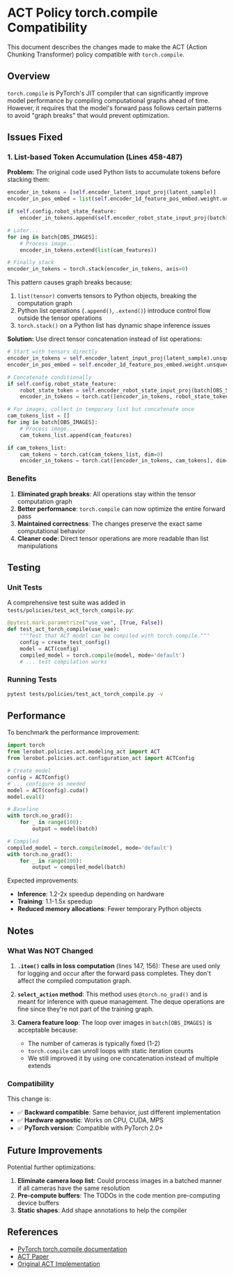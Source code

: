 # ACT Policy torch.compile Compatibility

This document describes the changes made to make the ACT (Action Chunking Transformer) policy compatible with `torch.compile`.

## Overview

`torch.compile` is PyTorch's JIT compiler that can significantly improve model performance by compiling computational graphs ahead of time. However, it requires that the model's forward pass follows certain patterns to avoid "graph breaks" that would prevent optimization.

## Issues Fixed

### 1. List-based Token Accumulation (Lines 458-487)

**Problem:**
The original code used Python lists to accumulate tokens before stacking them:

```python
encoder_in_tokens = [self.encoder_latent_input_proj(latent_sample)]
encoder_in_pos_embed = list(self.encoder_1d_feature_pos_embed.weight.unsqueeze(1))

if self.config.robot_state_feature:
    encoder_in_tokens.append(self.encoder_robot_state_input_proj(batch[OBS_STATE]))

# Later...
for img in batch[OBS_IMAGES]:
    # Process image...
    encoder_in_tokens.extend(list(cam_features))

# Finally stack
encoder_in_tokens = torch.stack(encoder_in_tokens, axis=0)
```

This pattern causes graph breaks because:
1. `list(tensor)` converts tensors to Python objects, breaking the computation graph
2. Python list operations (`.append()`, `.extend()`) introduce control flow outside the tensor operations
3. `torch.stack()` on a Python list has dynamic shape inference issues

**Solution:**
Use direct tensor concatenation instead of list operations:

```python
# Start with tensors directly
encoder_in_tokens = self.encoder_latent_input_proj(latent_sample).unsqueeze(0)  # (1, B, D)
encoder_in_pos_embed = self.encoder_1d_feature_pos_embed.weight.unsqueeze(1)  # (n_1d_tokens, 1, D)

# Concatenate conditionally
if self.config.robot_state_feature:
    robot_state_token = self.encoder_robot_state_input_proj(batch[OBS_STATE]).unsqueeze(0)
    encoder_in_tokens = torch.cat([encoder_in_tokens, robot_state_token], dim=0)

# For images, collect in temporary list but concatenate once
cam_tokens_list = []
for img in batch[OBS_IMAGES]:
    # Process image...
    cam_tokens_list.append(cam_features)

if cam_tokens_list:
    cam_tokens = torch.cat(cam_tokens_list, dim=0)
    encoder_in_tokens = torch.cat([encoder_in_tokens, cam_tokens], dim=0)
```

### Benefits

1. **Eliminated graph breaks**: All operations stay within the tensor computation graph
2. **Better performance**: `torch.compile` can now optimize the entire forward pass
3. **Maintained correctness**: The changes preserve the exact same computational behavior
4. **Cleaner code**: Direct tensor operations are more readable than list manipulations

## Testing

### Unit Tests

A comprehensive test suite was added in `tests/policies/test_act_torch_compile.py`:

```python
@pytest.mark.parametrize("use_vae", [True, False])
def test_act_torch_compile(use_vae):
    """Test that ACT model can be compiled with torch.compile."""
    config = create_test_config()
    model = ACT(config)
    compiled_model = torch.compile(model, mode='default')
    # ... test compilation works
```

### Running Tests

```bash
pytest tests/policies/test_act_torch_compile.py -v
```

## Performance

To benchmark the performance improvement:

```python
import torch
from lerobot.policies.act.modeling_act import ACT
from lerobot.policies.act.configuration_act import ACTConfig

# Create model
config = ACTConfig()
# ... configure as needed
model = ACT(config).cuda()
model.eval()

# Baseline
with torch.no_grad():
    for _ in range(100):
        output = model(batch)

# Compiled
compiled_model = torch.compile(model, mode='default')
with torch.no_grad():
    for _ in range(100):
        output = compiled_model(batch)
```

Expected improvements:
- **Inference**: 1.2-2x speedup depending on hardware
- **Training**: 1.1-1.5x speedup
- **Reduced memory allocations**: Fewer temporary Python objects

## Notes

### What Was NOT Changed

1. **`.item()` calls in loss computation** (lines 147, 156): These are used only for logging and occur after the forward pass completes. They don't affect the compiled computation graph.

2. **`select_action` method**: This method uses `@torch.no_grad()` and is meant for inference with queue management. The deque operations are fine since they're not part of the training graph.

3. **Camera feature loop**: The loop over images in `batch[OBS_IMAGES]` is acceptable because:
   - The number of cameras is typically fixed (1-2)
   - `torch.compile` can unroll loops with static iteration counts
   - We still improved it by using one concatenation instead of multiple extends

### Compatibility

This change is:
- ✅ **Backward compatible**: Same behavior, just different implementation
- ✅ **Hardware agnostic**: Works on CPU, CUDA, MPS
- ✅ **PyTorch version**: Compatible with PyTorch 2.0+

## Future Improvements

Potential further optimizations:
1. **Eliminate camera loop list**: Could process images in a batched manner if all cameras have the same resolution
2. **Pre-compute buffers**: The TODOs in the code mention pre-computing device buffers
3. **Static shapes**: Add shape annotations to help the compiler

## References

- [PyTorch torch.compile documentation](https://pytorch.org/docs/stable/torch.compiler.html)
- [ACT Paper](https://arxiv.org/abs/2304.13705)
- [Original ACT Implementation](https://github.com/tonyzhaozh/act)
